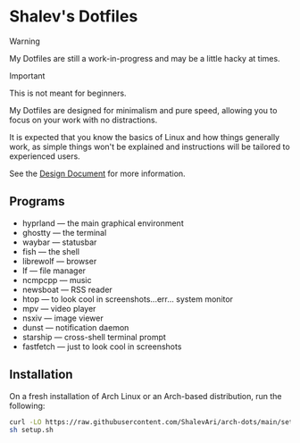 # Shalev's Dotfiles

> [!WARNING]
> My Dotfiles are still a work-in-progress and may be a little hacky at times.

> [!IMPORTANT]
> This is not meant for beginners.
>
> My Dotfiles are designed for minimalism and pure speed, allowing you to focus on your work with no distractions.
>
> It is expected that you know the basics of Linux and how things generally work, as simple things won't be explained and instructions will be tailored to experienced users.
>
> See the [Design Document](docs/DESIGN.md) for more information.

## Programs

- hyprland — the main graphical environment
- ghostty — the terminal
- waybar — statusbar
- fish — the shell
- librewolf — browser
- lf — file manager
- ncmpcpp — music
- newsboat — RSS reader
- htop — to look cool in screenshots...err... system monitor
- mpv — video player
- nsxiv — image viewer
- dunst — notification daemon
- starship — cross-shell terminal prompt
- fastfetch — just to look cool in screenshots

## Installation

On a fresh installation of Arch Linux or an Arch-based distribution, run the following:

```bash
curl -LO https://raw.githubusercontent.com/ShalevAri/arch-dots/main/setup.sh
sh setup.sh
```
